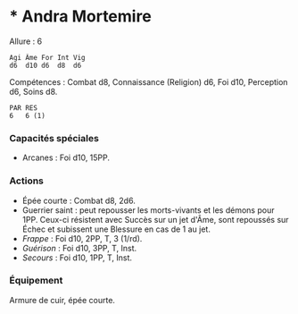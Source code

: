 # * Andra Mortemire

Allure : 6

	Agi	Âme	For	Int	Vig
	d6	d10	d6	d8	d6

Compétences : Combat d8, Connaissance (Religion) d6, Foi d10, Perception d6, Soins d8.

	PAR	RES
	6	6 (1)

### Capacités spéciales
- Arcanes : Foi d10, 15PP.

### Actions
- Épée courte : Combat d8, 2d6.
- Guerrier saint : peut repousser les morts-vivants et les démons pour 1PP. Ceux-ci résistent avec Succès sur un jet d'Âme, sont repoussés sur Échec et subissent une Blessure en cas de 1 au jet.
- _Frappe_ : Foi d10, 2PP, T, 3 (1/rd).
- _Guérison_ : Foi d10, 3PP, T, Inst.
- _Secours_ : Foi d10, 1PP, T, Inst.

### Équipement
Armure de cuir, épée courte.
